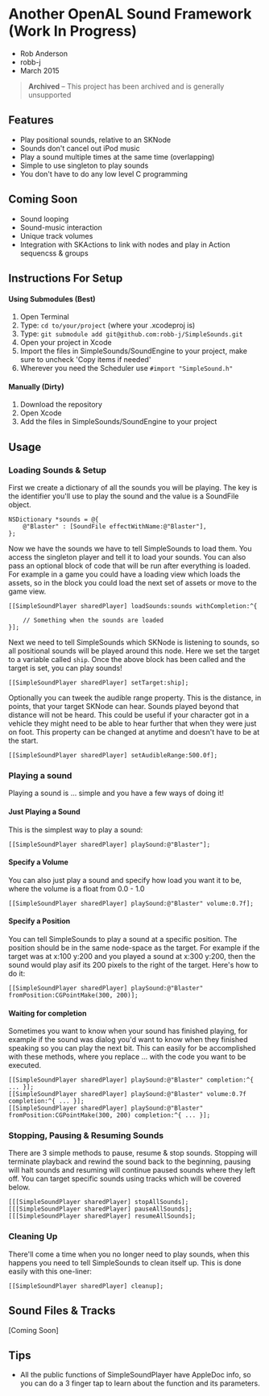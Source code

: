 # Another OpenAL Sound Framework (Work In Progress)
- Rob Anderson
- robb-j
- March 2015

> **Archived** – This project has been archived and is generally unsupported

## Features
- Play positional sounds, relative to an SKNode
- Sounds don't cancel out iPod music
- Play a sound multiple times at the same time (overlapping)
- Simple to use singleton to play sounds
- You don't have to do any low level C programming

## Coming Soon
- Sound looping
- Sound-music interaction
- Unique track volumes
- Integration with SKActions to link with nodes and play in Action sequencss & groups


## Instructions For Setup
#### Using Submodules (Best)
1. Open Terminal
2. Type: `cd to/your/project` (where your .xcodeproj is)
3. Type: `git submodule add git@github.com:robb-j/SimpleSounds.git`
4. Open your project in Xcode
5. Import the files in SimpleSounds/SoundEngine to your project, make sure to uncheck 'Copy items if needed'
6. Wherever you need the Scheduler use `#import "SimpleSound.h"`

#### Manually (Dirty)
1. Download the repository
2. Open Xcode
3. Add the files in SimpleSounds/SoundEngine to your project


## Usage
### Loading Sounds & Setup
First we create a dictionary of all the sounds you will be playing. The key is the identifier you'll use to play the sound and the value is a SoundFile object.

```objc
NSDictionary *sounds = @{
	@"Blaster" : [SoundFile effectWithName:@"Blaster"],
};
```

Now we have the sounds we have to tell SimpleSounds to load them. You access the singleton player and tell it to load your sounds. You can also pass an optional block of code that will be run after everything is loaded. For example in a game you could have a loading view which loads the assets, so in the block you could load the next set of assets or move to the game view.

```objc
[[SimpleSoundPlayer sharedPlayer] loadSounds:sounds withCompletion:^{
	
	// Something when the sounds are loaded
}];
```

Next we need to tell SimpleSounds which SKNode is listening to sounds, so all positional sounds will be played around this node. Here we set the target to a variable called `ship`. Once the above block has been called and the target is set, you can play sounds!

```objc
[[SimpleSoundPlayer sharedPlayer] setTarget:ship];
```

Optionally you can tweek the audible range property. This is the distance, in points, that your target SKNode can hear. Sounds played beyond that distance will not be heard. This could be useful if your character got in a vehicle they might need to be able to hear further that when they were just on foot. This property can be changed at anytime and doesn't have to be at the start.

```objc
[[SimpleSoundPlayer sharedPlayer] setAudibleRange:500.0f];
```



### Playing a sound
Playing a sound is ... simple and you have a few ways of doing it!

#### Just Playing a Sound
This is the simplest way to play a sound:

```objc
[[SimpleSoundPlayer sharedPlayer] playSound:@"Blaster"];
```
#### Specify a Volume
You can also just play a sound and specify how load you want it to be, where the volume is a float from 0.0 - 1.0

```objc
[[SimpleSoundPlayer sharedPlayer] playSound:@"Blaster" volume:0.7f];
```

#### Specify a Position
You can tell SimpleSounds to play a sound at a specific position. The position should be in the same node-space as the target. For example if the target was at x:100 y:200 and you played a sound at x:300 y:200, then the sound would play asif its 200 pixels to the right of the target. Here's how to do it:

```objc
[[SimpleSoundPlayer sharedPlayer] playSound:@"Blaster" fromPosition:CGPointMake(300, 200)];
```

#### Waiting for completion
Sometimes you want to know when your sound has finished playing, for example if the sound was dialog you'd want to know when they finished speaking so you can play the next bit. This can easily for be accomplished with these methods, where you replace ... with the code you want to be executed.

```objc
[[SimpleSoundPlayer sharedPlayer] playSound:@"Blaster" completion:^{ ... }];
[[SimpleSoundPlayer sharedPlayer] playSound:@"Blaster" volume:0.7f completion:^{ ... }];
[[SimpleSoundPlayer sharedPlayer] playSound:@"Blaster" fromPosition:CGPointMake(300, 200) completion:^{ ... }];
```

### Stopping, Pausing & Resuming Sounds
There are 3 simple methods to pause, resume & stop sounds. Stopping will terminate playback and rewind the sound back to the beginning, pausing will halt sounds and resuming will continue paused sounds where they left off. You can target specific sounds using tracks which will be covered below.

```objc
[[[SimpleSoundPlayer sharedPlayer] stopAllSounds];
[[[SimpleSoundPlayer sharedPlayer] pauseAllSounds];
[[[SimpleSoundPlayer sharedPlayer] resumeAllSounds];
```

### Cleaning Up
There'll come a time when you no longer need to play sounds, when this happens you need to tell SimpleSounds to clean itself up. This is done easily with this one-liner:

```objc
[[SimpleSoundPlayer sharedPlayer] cleanup];
```



## Sound Files & Tracks
[Coming Soon]



## Tips
- All the public functions of SimpleSoundPlayer have AppleDoc info, so you can do a 3 finger tap to learn about the function and its parameters.
